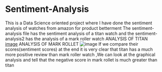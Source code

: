 # Sentiment-Analysis
This is a Data Science oriented project where I have done the sentiment analysis of watches from amazon for product betterment
The sentiment-analysis file has the sentiment analysis of a titan watch and the sentiment-analysis2 has the analysis of a mark roller watch 
ANALYSIS OF TITAN
[image](https://user-images.githubusercontent.com/71807727/130499517-07cee30d-2551-4dfd-bcfa-40392579ae82.png)
ANALYSIS OF MARK ROLLET
![image](https://user-images.githubusercontent.com/71807727/130500039-59ce861e-4c26-40dc-993c-fd8d14c53271.png)
If we compare their scores(sentiment scores) at the end it is very clear that titan has a much more positive review than mark roller watch ,We can look at the graphical analysis and tell that the negative score in mark rollet is much greater than titan 

